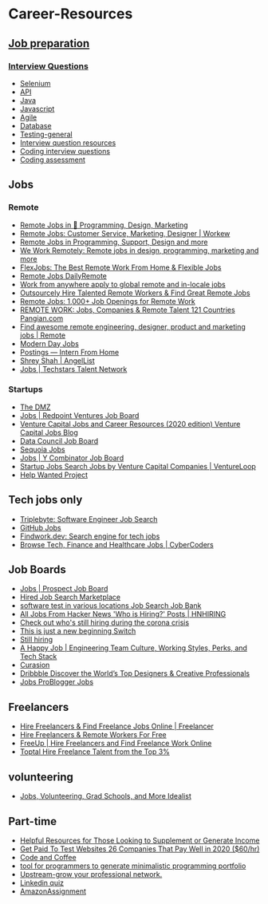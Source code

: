 # Career-Resources

## [Job preparation](https://github.com/shrey094/Useful-Resources/blob/career-resources/Job%20preparation)

 ### [Interview Questions](https://github.com/shrey094/Useful-Resources/blob/career-resources/Job%20preparation/Interview.md)
   - [Selenium](https://github.com/shrey094/Useful-Resources/blob/career-resources/Job%20preparation/Interview.md#selenium)
   - [API](https://github.com/shrey094/Useful-Resources/blob/career-resources/Job%20preparation/Interview.md#api)
   - [Java](https://github.com/shrey094/Useful-Resources/blob/career-resources/Job%20preparation/Interview.md#java)
   - [Javascript](https://github.com/shrey094/Useful-Resources/blob/career-resources/Job%20preparation/Interview.md#js)
   - [Agile](https://github.com/shrey094/Useful-Resources/blob/career-resources/Job%20preparation/Interview.md#agile)
   - [Database](https://github.com/shrey094/Useful-Resources/blob/career-resources/Job%20preparation/Interview.md#database)
   - [Testing-general](https://github.com/shrey094/Useful-Resources/blob/career-resources/Job%20preparation/Interview.md#testing-general)
   - [Interview question resources](https://github.com/shrey094/Useful-Resources/blob/career-resources/Job%20preparation/Interview.md#interview-question-resources)
   - [Coding interview questions](https://github.com/shrey094/Useful-Resources/blob/career-resources/Job%20preparation/Interview.md#coding-interview-questions)
   - [Coding assessment](https://github.com/shrey094/Useful-Resources/blob/career-resources/Job%20preparation/Interview.md#coding-assessment)

## Jobs

 ### Remote
  - [Remote Jobs in 💯 Programming, Design, Marketing](https://remoteok.io/) <br/>
  - [Remote Jobs: Customer Service, Marketing, Designer | Workew ](https://workew.com/) <br/>
  - [Remote Jobs in Programming, Support, Design and more ](https://remotive.io/) <br/>
  - [We Work Remotely: Remote jobs in design, programming, marketing and more ](https://weworkremotely.com/) <br/>
  - [FlexJobs: The Best Remote Work From Home & Flexible Jobs ](https://www.flexjobs.com/) <br/>
  - [Remote Jobs DailyRemote ](https://dailyremote.com/) <br/>
  - [Work from anywhere apply to global remote and in-locale jobs ](https://www.kaam.work/) <br/>
  - [Outsourcely Hire Talented Remote Workers & Find Great Remote Jobs ](https://www.outsourcely.com/) <br/>
  - [Remote Jobs: 1,000+ Job Openings for Remote Work ](https://jobspresso.co/) <br/>
  - [REMOTE WORK: Jobs, Companies & Remote Talent 121 Countries Pangian.com ](https://pangian.com/) <br/>
  - [Find awesome remote engineering, designer, product and marketing jobs | Remote ](https://remote.com/remote-jobs) <br/>
  - [Modern Day Jobs](https://moderndayjobs.com/?ref=producthunt) <br/>
  - [Postings — Intern From Home ](https://www.internfromhome.com/postings/) <br/>
  - [Shrey Shah | AngelList ](https://angel.co/u/shrey-shah-17) <br/>
  - [Jobs | Techstars Talent Network ](https://jobs.techstars.com/) <br/>

 ### Startups
  - [The DMZ ](https://dmz.ryerson.ca/)
  - [Jobs | Redpoint Ventures Job Board ](https://careers.redpoint.com/)
  - [Venture Capital Jobs and Career Resources (2020 edition) Venture Capital Jobs Blog ](https://johngannonblog.com/)
  - [Data Council Job Board ](https://jobs.datacouncil.ai)
  - [Sequoia Jobs ](https://www.sequoiacap.com/jobs/#)
  - [Jobs | Y Combinator Job Board ](https://ycombinator.monday.vc/)
  - [Startup Jobs Search Jobs by Venture Capital Companies | VentureLoop](https://www.ventureloop.com/ventureloop/home.php)
  - [Help Wanted Project ](https://www.helpwantedproject.com/)

## Tech jobs only
- [Triplebyte: Software Engineer Job Search ](https://triplebyte.com/users/start)
- [GitHub Jobs ](https://jobs.github.com/)
- [Findwork.dev: Search engine for tech jobs ](https://findwork.dev/)
- [Browse Tech, Finance and Healthcare Jobs | CyberCoders ](https://www.cybercoders.com/jobs/)

## Job Boards
- [Jobs | Prospect Job Board ](https://jobs.prospect.fyi/)
- [Hired Job Search Marketplace](https://hired.ca/)
- [software test in various locations Job Search Job Bank ](https://www.jobbank.gc.ca/jobsearch/jobsearch?sort=M&searchstring=software+test&button.submit=Search)
- [All Jobs From Hacker News 'Who is Hiring?' Posts | HNHIRING](https://hnhiring.com/)
- [Check out who's still hiring during the corona crisis ](https://www.getsilverlining.com/job-board)
- [This is just a new beginning Switch ](https://getwanted.com/en-us/switch)
- [Still hiring ](http://www.stillhiring.io/?fbclid=IwAR243CJhcNmDxeDe8ncSkm35imYb-ntCf0ncBrW7IRN4RNs-u0xcPA2sjUE)
- [A Happy Job | Engineering Team Culture, Working Styles, Perks, and Tech Stack ](https://www.ahappyjob.com/)
- [Curasion ](https://app.curasion.com/#/candidate/portfolio)
- [Dribbble Discover the World’s Top Designers & Creative Professionals ](https://dribbble.com/)
- [Jobs ProBlogger Jobs ](https://problogger.com/jobs/)

## Freelancers
- [Hire Freelancers & Find Freelance Jobs Online | Freelancer ](https://www.freelancer.com/)
- [Hire Freelancers & Remote Workers For Free ](https://talent.hubstaff.com/)
- [FreeUp | Hire Freelancers and Find Freelance Work Online ](https://freeup.net/)
- [Toptal Hire Freelance Talent from the Top 3% ](https://www.toptal.com/)

## volunteering
- [Jobs, Volunteering, Grad Schools, and More Idealist ](https://www.idealist.org/en/)

## Part-time 
- [Helpful Resources for Those Looking to Supplement or Generate Income](https://www.accelerationpartners.com/blog/helpful-resources-for-those-looking-to-supplement-or-generate-income)
- [Get Paid To Test Websites 26 Companies That Pay Well in 2020 ($60/hr) ](https://www.dreamshala.com/best-platforms-to-get-paid-to-test-websites/)
- [Code and Coffee ](https://code.andcoffee.io/onboarding/member/request_invite/question-1)
- [tool for programmers to generate minimalistic programming portfolio](https://github.com/fiffeek/Dyfolio)
- [Upstream-grow your professional network. ](https://upstreamapp.com/)
- [Linkedin quiz](https://github.com/Ebazhanov/in-quiz-questions)
- [AmazonAssignment](https://github.com/amuthansakthivel/AmazonAssignment?files=1)







